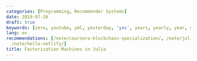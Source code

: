 ```yaml
---
categories: [Programming, Recommender Systems]
date: 2019-07-26
draft: true
keywords: [zero, youtube, yml, yesterday, 'yes', years, yearly, year, yay, xxx]
lang: en
recommendations: [/note/coursera-blockchain-specialization/, /note/julia-factorization-machines/,
  /note/hello-netlify/]
title: Factorization Machines in Julia
---
```


